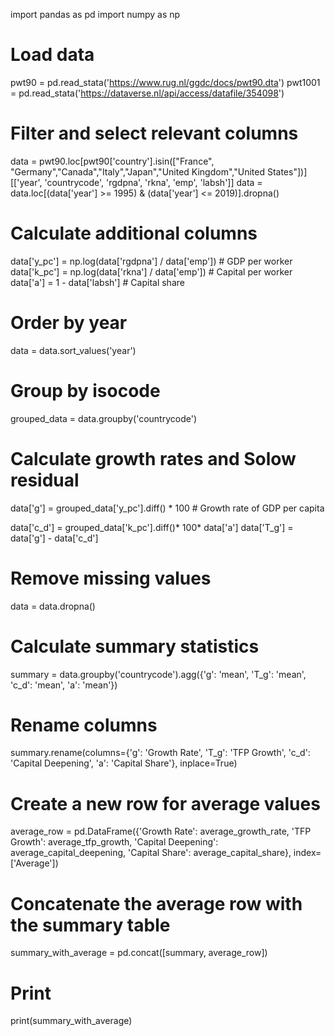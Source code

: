 import pandas as pd
import numpy as np


# Load data
pwt90 = pd.read_stata('https://www.rug.nl/ggdc/docs/pwt90.dta')
pwt1001 = pd.read_stata('https://dataverse.nl/api/access/datafile/354098')

# Filter and select relevant columns
data = pwt90.loc[pwt90['country'].isin(["France", "Germany","Canada","Italy","Japan","United Kingdom","United States"])][['year', 'countrycode', 'rgdpna', 'rkna', 'emp', 'labsh']]
data = data.loc[(data['year'] >= 1995) & (data['year'] <= 2019)].dropna()

# Calculate additional columns
data['y_pc'] = np.log(data['rgdpna'] / data['emp'])  # GDP per worker
data['k_pc'] = np.log(data['rkna'] / data['emp'])  # Capital per worker
data['a'] = 1 - data['labsh']  # Capital share


# Order by year
data = data.sort_values('year')

# Group by isocode
grouped_data = data.groupby('countrycode')



# Calculate growth rates and Solow residual
data['g'] = grouped_data['y_pc'].diff() * 100  # Growth rate of GDP per capita

data['c_d'] = grouped_data['k_pc'].diff()* 100* data['a']
data['T_g'] = data['g'] - data['c_d']



# Remove missing values
data = data.dropna()




# Calculate summary statistics
summary = data.groupby('countrycode').agg({'g': 'mean',
                                           'T_g': 'mean',
                                           'c_d': 'mean',
                                           'a': 'mean'})



# Rename columns
summary.rename(columns={'g': 'Growth Rate',
                        'T_g': 'TFP Growth',
                        'c_d': 'Capital Deepening',
                         'a': 'Capital Share'}, inplace=True)

# Create a new row for average values
average_row = pd.DataFrame({'Growth Rate': average_growth_rate,
                            'TFP Growth': average_tfp_growth,
                            'Capital Deepening': average_capital_deepening,
                            'Capital Share': average_capital_share}, index=['Average'])

# Concatenate the average row with the summary table
summary_with_average = pd.concat([summary, average_row])

# Print
print(summary_with_average)

